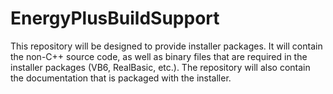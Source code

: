 EnergyPlusBuildSupport
======================
This repository will be designed to provide installer packages.  It will contain the non-C++ source code, as well as binary files that are required in the installer packages (VB6, RealBasic, etc.).  The repository will also contain the documentation that is packaged with the installer.
